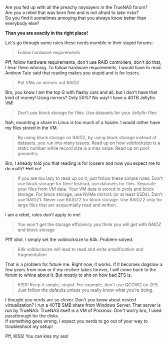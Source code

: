 Are you fed up with all the preachy naysayers in the TrueNAS forum?  
Are you a rebel that was born free and is not afraid to take risks?  
Do you find it sometimes annoying that you always know better than everybody else?  

**Then you are exactly in the right place!**  


Let's go through some rules these nerds mumble in their stupid forums:  

> Follow hardware requirements

Pff, follow hardware requirements, don't use RAID controllers, don't do that, I hear them whining. To follow hardware requirements, 
I would have to read. Andrew Tate said that reading makes you stupid and is for losers. 

> Put VMs on mirrors not RAIDZ

Bro, you know I am the top G with flashy cars and all, but I don't have that kind of money! Using mirrors? Only 50%?
No way! I have a 40TB Jellyfin VM!

> Don't use block storage for files. Use datasets for your Jellyfin files 

Nah, mounting a share in Linux is too much of a hassle. I would rather have my files stored in the VM.

> By using block storage on RAIDZ, by using block storage instead of datasets, you run into many issues. Read up on how volblocksize is a static number while record size is a max value. Read up on pool geometry.

Bro, I already told you that reading is for loosers and now you expect me to do math? Hell no!

> If you are too lazy to read up on it, just follow these simple rules: Don’t use block storage for files! Instead, use datasets for files. Separate your files from VM data. Your VM data is stored in zvols and block storage. For block storage, use NVMe mirrors (or at least SSDs). Don't use RAIDZ1. Never use RAIDZ2 for block storage. Use RAIDZ2 only for large files that are sequentially read and written.

I am a rebel, rules don't apply to me!

> You won't get the storage efficiency you think you will get with RAIDZ and block storage

Pfff idiot. I simply set the volblocksize to 64k. Problem solved. 

> 64k volblocksize will lead to read and write amplification and fragmentation

That is a problem for future me. Right now, it works. If it becomes dogslow a few years from now or if my resilver takes forever, I will come back to the forum to whine about it. But mostly to shit on how bad ZFS is. 

> KISS! Keep it simple, stupid. For example, don't use QCOW2 on ZFS. Just follow the defaults unless you really know what you’re doing.

I thought you nerds are so clever. Don't you know about nested virtualization? I run a 40TB SMB share from Windows Server. That server is run by TrueNAS. TrueNAS itself is a VM of Proxmox. Don't worry bro, I used passthrough for the disks.  
If something goes wrong, I expect you nerds to go out of your way to troubleshoot my setup!  

Pff, KISS! You can kiss my ass! 



